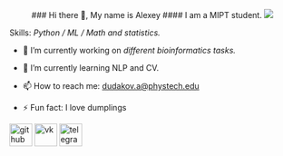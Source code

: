 <p align="center">
### Hi there 👋, My name is Alexey
#### I am a MIPT student. 
<img src = (https://github.com/dxdydakov/dxdydakov/assets/108963348/1161b032-6ab3-4aba-aca1-6dfbff71653e) >


Skills: *Python / ML / Math and statistics.*

- 🔭 I’m currently working on *different bioinformatics tasks.* 

- 🌱 I’m currently learning NLP and CV. 
- 📫 How to reach me: dudakov.a@phystech.edu 
- ⚡ Fun fact: I love dumplings 


[<img src='https://cdn.jsdelivr.net/npm/simple-icons@3.0.1/icons/github.svg' alt='github' height='40'>](https://github.com/dxdydakov)  [<img src='https://cdn.jsdelivr.net/npm/simple-icons@3.0.1/icons/vk.svg' alt='vk' height='40'>](vk.com/dxdydakov)  [<img src='https://cdn.jsdelivr.net/npm/simple-icons@3.0.1/icons/telegram.svg' alt='telegram' height='40'>](dxdydakov)  

</p>
